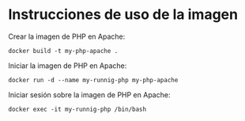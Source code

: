 # Instrucciones de uso de la imagen

Crear la imagen de PHP en Apache:
```
docker build -t my-php-apache .
```

Iniciar la imagen de PHP en Apache:
```
docker run -d --name my-runnig-php my-php-apache
```

Iniciar sesión sobre la imagen de PHP en Apache:
```
docker exec -it my-runnig-php /bin/bash
```
